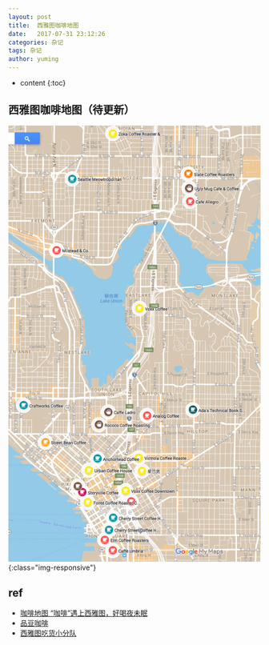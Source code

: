 ```yaml
---
layout: post
title:  西雅图咖啡地图
date:   2017-07-31 23:12:26
categories: 杂记
tags: 杂记
author: yuming
---
```


* content
{:toc}


## 西雅图咖啡地图（待更新）


![](/assets/images/seattle_coffee_map.png){:class="img-responsive"}


## ref
- [咖啡地图 “咖啡”遇上西雅图，好喝夜未眠](https://zhuanlan.zhihu.com/p/27704877)
- [品豆咖啡](https://www.zhihu.com/question/35843431/answer/64699603)
- [西雅图吃货小分队](https://mp.weixin.qq.com/s?__biz=MzIyODE0OTIyOQ==&mid=2655551406&idx=1&sn=9d13a016ede721706761441c98f0396b&chksm=f3ea8d2cc49d043adabbf431c4e1ca172db0e18d3cf737f83e064e538d220f41235c786af851&scene=0&key=f2674fde6f8d5328280a48ef5d353286b0f35be14beb6f7b3ef9ccbabff6f13d6ee0f9727f701b21e90dbe528d4c891295fd44d580696b923942181155ddcfe449ae59ab5179d59bbc9eaeabc8e318e4&ascene=0&uin=MjAzNTYyNTk4MA%3D%3D&devicetype=iMac+MacBookPro12%2C1+OSX+OSX+10.11.6+build(15G1611)&version=12020810&nettype=WIFI&fontScale=100&pass_ticket=OFWS5NzNq3Ixp1PKXULyd3bGPNmRXV%2Bv2E6e1hRa6GhTUlSAVQLiH5JuFJbBPuH3)